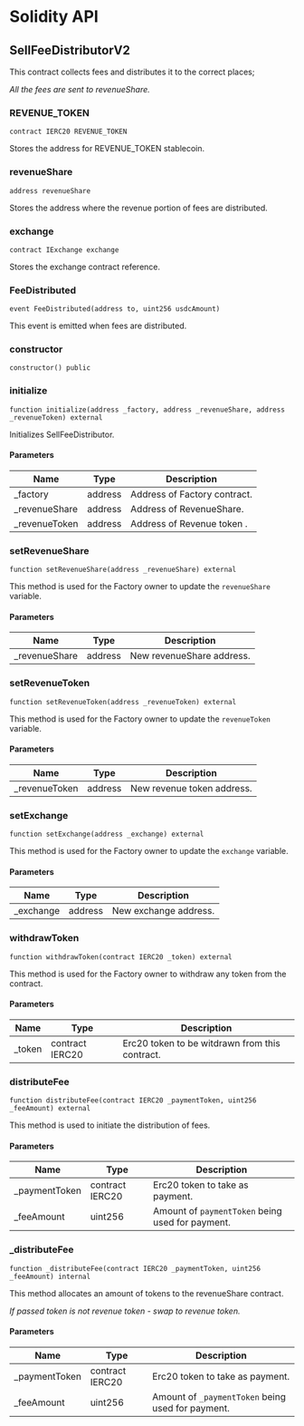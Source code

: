 # Solidity API

## SellFeeDistributorV2

This contract collects fees and distributes it to the correct places;

_All the fees are sent to revenueShare._

### REVENUE_TOKEN

```solidity
contract IERC20 REVENUE_TOKEN
```

Stores the address for REVENUE_TOKEN stablecoin.

### revenueShare

```solidity
address revenueShare
```

Stores the address where the revenue portion of fees are distributed.

### exchange

```solidity
contract IExchange exchange
```

Stores the exchange contract reference.

### FeeDistributed

```solidity
event FeeDistributed(address to, uint256 usdcAmount)
```

This event is emitted when fees are distributed.

### constructor

```solidity
constructor() public
```

### initialize

```solidity
function initialize(address _factory, address _revenueShare, address _revenueToken) external
```

Initializes SellFeeDistributor.

#### Parameters

| Name | Type | Description |
| ---- | ---- | ----------- |
| _factory | address | Address of  Factory contract. |
| _revenueShare | address | Address of RevenueShare. |
| _revenueToken | address | Address of Revenue token . |

### setRevenueShare

```solidity
function setRevenueShare(address _revenueShare) external
```

This method is used for the Factory owner to update the `revenueShare` variable.

#### Parameters

| Name | Type | Description |
| ---- | ---- | ----------- |
| _revenueShare | address | New revenueShare address. |

### setRevenueToken

```solidity
function setRevenueToken(address _revenueToken) external
```

This method is used for the Factory owner to update the `revenueToken` variable.

#### Parameters

| Name | Type | Description |
| ---- | ---- | ----------- |
| _revenueToken | address | New revenue token address. |

### setExchange

```solidity
function setExchange(address _exchange) external
```

This method is used for the Factory owner to update the `exchange` variable.

#### Parameters

| Name | Type | Description |
| ---- | ---- | ----------- |
| _exchange | address | New exchange address. |

### withdrawToken

```solidity
function withdrawToken(contract IERC20 _token) external
```

This method is used for the Factory owner to withdraw any token from the contract.

#### Parameters

| Name | Type | Description |
| ---- | ---- | ----------- |
| _token | contract IERC20 | Erc20 token to be witdrawn from this contract. |

### distributeFee

```solidity
function distributeFee(contract IERC20 _paymentToken, uint256 _feeAmount) external
```

This method is used to initiate the distribution of fees.

#### Parameters

| Name | Type | Description |
| ---- | ---- | ----------- |
| _paymentToken | contract IERC20 | Erc20 token to take as payment. |
| _feeAmount | uint256 | Amount of `paymentToken` being used for payment. |

### _distributeFee

```solidity
function _distributeFee(contract IERC20 _paymentToken, uint256 _feeAmount) internal
```

This method allocates an amount of tokens to the revenueShare contract.

_If passed token is not revenue token - swap to revenue token._

#### Parameters

| Name | Type | Description |
| ---- | ---- | ----------- |
| _paymentToken | contract IERC20 | Erc20 token to take as payment. |
| _feeAmount | uint256 | Amount of `_paymentToken` being used for payment. |

